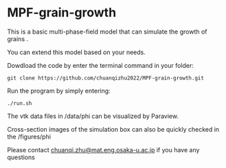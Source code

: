 # MPF-grain-growth

This is a basic multi-phase-field model that can simulate the growth of grains .

You can extend this model based on your needs.

Dowdload the code by enter the terminal command in your folder:

```
git clone https://github.com/chuanqizhu2022/MPF-grain-growth.git
```

Run the program by simply entering:

```
./run.sh
```

The vtk data files in /data/phi can be visualized by Paraview.

Cross-section images of the simulation box can also be quickly checked in the /figures/phi

Please contact chuanqi.zhu@mat.eng.osaka-u.ac.jp if you have any questions
